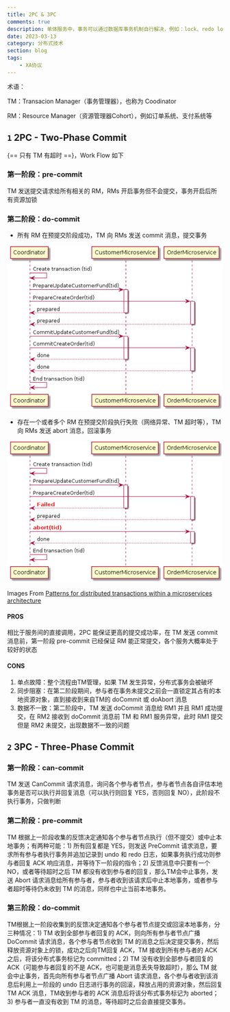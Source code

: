 ```yaml
---
title: 2PC & 3PC
comments: true
description: 单体服务中，事务可以通过数据库事务机制自行解决，例如：lock、redo log、undo log、ACID特性等。但是在微服务架构中，一个本地逻辑执行单位被拆分到多个独立的微服务中...
date: 2023-03-13
category: 分布式技术
section: blog
tags:
    - XA协议
---
```


术语：

TM：Transacion Manager（事务管理器），也称为 Coodinator

RM：Resource Manager（资源管理器Cohort），例如订单系统、支付系统等

## `1` 2PC - Two-Phase Commit

{== 只有 TM 有超时 ==}，Work Flow 如下

### 第一阶段：pre-commit

TM 发送提交请求给所有相关的 RM，RMs 开启事务但不会提交，事务开启后所有资源加锁

### 第二阶段：do-commit

- 所有 RM 在预提交阶段成功，TM 向 RMs 发送 commit 消息，提交事务

![](./img/3-2pc-success.png)

- 存在一个或者多个 RM 在预提交阶段执行失败（网络异常、TM 超时等），TM 向 RMs 发送 abort 消息，回滚事务

![](./img/4-2pc-failure.png)

Images From [Patterns for distributed transactions within a microservices architecture](https://developers.redhat.com/blog/2018/10/01/patterns-for-distributed-transactions-within-a-microservices-architecture)

#### PROS

相比于服务间的直接调用，2PC 能保证更高的提交成功率，在 TM 发送 commit 消息前，第一阶段 pre-commit 已经保证 RM 能正常提交，各个服务大概率处于较好的状态

#### CONS

1. 单点故障：整个流程由TM管理，如果 TM 发生异常，分布式事务会被破坏
2. 同步阻塞：在第二阶段期间，参与者在事务未提交之前会一直锁定其占有的本地资源对象，直到接收到来自TM的 doCommit 或 doAbort 消息
3. 数据不一致：第二阶段中，TM 发送 doCommit 消息给 RM1 并且 RM1 成功提交，在 RM2 接收到 doCommit 消息前 TM 和 RM1 服务异常，此时 RM1 提交但是 RM2 未提交，出现数据不一致的问题

## `2` 3PC - Three-Phase Commit

### 第一阶段：can-commit

TM 发送 CanCommit 请求消息，询问各个参与者节点，参与者节点各自评估本地事务是否可以执行并回复消息（可以执行则回复 YES，否则回复 NO），此阶段不执行事务，只做判断

### 第二阶段：pre-commit

TM 根据上一阶段收集的反馈决定通知各个参与者节点执行（但不提交）或中止本地事务；有两种可能：1) 所有回复都是 YES，则发送 PreCommit 请求消息，要求所有参与者执行事务并追加记录到 undo 和 redo 日志，如果事务执行成功则参与者回复 ACK 响应消息，并等待下一阶段的指令；2) 反馈消息中只要有一个 NO，或者等待超时之后 TM 都没有收到参与者的回复，那么TM会中止事务，发送 Abort 请求消息给所有参与者，参与者收到该请求后中止本地事务，或者参与者超时等待仍未收到 TM 的消息，同样也中止当前本地事务。

### 第三阶段：do-commit

TM根据上一阶段收集到的反馈决定通知各个参与者节点提交或回滚本地事务，分三种情况：1) TM 收到全部参与者回复的 ACK，则向所有参与者节点广播 DoCommit 请求消息，各个参与者节点收到 TM 的消息之后决定提交事务，然后释放资源对象上的锁，成功之后向TM回复 ACK，TM 接收到所有参与者的 ACK 之后，将该分布式事务标记为 committed；2) TM 没有收到全部参与者回复的 ACK（可能参与者回复的不是 ACK，也可能是消息丢失导致超时），那么 TM 就会中止事务，首先向所有参与者节点广播 Abort 请求消息，各个参与者收到该消息后利用上一阶段的 undo 日志进行事务的回滚，释放占用的资源对象，然后回复TM ACK 消息，TM收到参与者的 ACK 消息后将该分布式事务标记为 aborted；3) 参与者一直没有收到 TM 的消息，等待超时之后会直接提交事务。
